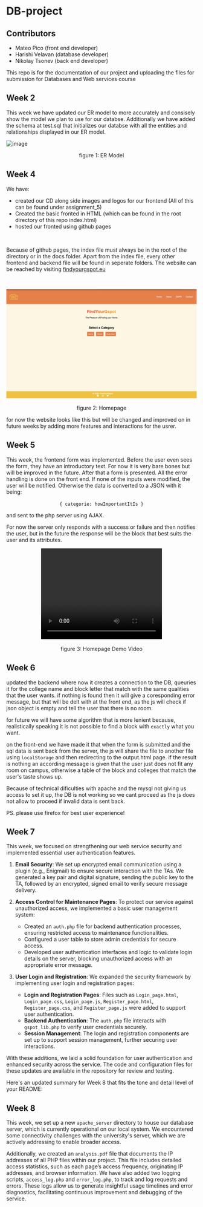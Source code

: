 # DB-project

## Contributors
- Mateo Pico (front end developer)
- Harishi Velavan (database developer)
- Nikolay Tsonev (back end developer)

This repo is for the documentation of our project and uploading the files for submission for Databases and Web services course


## Week 2

This week we have updated our ER model to more accurately and consisely show the model we plan to use for our databse. Additionally we have added the schema at test.sql that initializes our databse with all the entities and relationships displayed in our ER model. 

![image](https://github.com/user-attachments/assets/6d8b9725-39d1-459c-bf07-3e38ff4d385b)
<p align="center">figure 1: ER Model</p>

## Week 4

We have:
- created our CD along side images and logos for our frontend (All of this can be found under assignment_5) 
- Created the basic fronted in HTML (which can be found in the root directory of this repo index.html)
- hosted our fronted using github pages
<br>

Because of github pages, the index file must always be in the root of the directory or in the docs folder. Apart from the index file, every other frontend and backend file will be found in seperate folders. The website can be reached by visiting [findyourgspot.eu](http://findyourgspot.eu)

<br>

![image](./assignment_4/homepage_screenshot.png)
<p align="center">figure 2: Homepage</p>

for now the website looks like this but will be changed and improved on in future weeks by adding more features and interactions for the usrer. 

## Week 5

This week, the frontend form was implemented. Before the user even sees the form, they have an introductory text. For now it is very bare bones but will be improved in the future. After that a form is presented. All the error handling is done on the front end. If none of the inputs were modified, the user will be notified. Otherwise the data is converted to a JSON with it being:  
  
<div style="text-align: center;">
    <code>{ categorie: howImportantItIs }</code> 
</div> 
  
and sent to the php server using AJAX.

For now the server only responds with a success or failure and then notifies the user, but in the future the response will be the block that best suits the user and its attributes. 

<div style="text-align: center;">
    <video width="320" height="240" controls>
    <source src="./assignment_5/demo-of-ajax.webm" type="video/mp4">
    Your browser does not support the video tag.
    </video>
</div>

<p align="center">figure 3: Homepage Demo Video</p>

## Week 6

updated the backend where now it creates a connection to the DB, queuries it for the college name and block letter that match
with the same qualities that the user wants. if nothing is found then it will give a coresponding error message, but that will
be delt with at the front end, as the js will check if json object is empty and tell the user that there is no room.

for future we will have some algorithm that is more lenient because, realistically speaking it is not possible to find a block
with `exactly` what you want. 

on the front-end we have made it that when the form is submitted and the sql data is sent back from the server, the 
js will share the file to another file using `localStorage` and then redirecting to the output.html page. if the result is nothing an according message is given that the user just does not fit any room on campus, otherwise a table of the block and
colleges that match the user's taste shows up. 

Because of technical dificulties with apache and the mysql not giving us access to set it up, the DB is not working so we cant
proceed as the js does not allow to proceed if invalid data is sent back. 

PS. please use firefox for best user experience!

## Week 7

This week, we focused on strengthening our web service security and implemented essential user authentication features.

1. **Email Security**: We set up encrypted email communication using a plugin (e.g., Enigmail) to ensure secure interaction with the TAs. We generated a key pair and digital signature, sending the public key to the TA, followed by an encrypted, signed email to verify secure message delivery.

2. **Access Control for Maintenance Pages**: To protect our service against unauthorized access, we implemented a basic user management system:
   - Created an `auth.php` file for backend authentication processes, ensuring restricted access to maintenance functionalities.
   - Configured a user table to store admin credentials for secure access.
   - Developed user authentication interfaces and logic to validate login details on the server, blocking unauthorized access with an appropriate error message.

3. **User Login and Registration**: We expanded the security framework by implementing user login and registration pages:
   - **Login and Registration Pages**: Files such as `Login_page.html`, `Login_page.css`, `Login_page.js`, `Register_page.html`, `Register_page.css`, and `Register_page.js` were added to support user authentication.
   - **Backend Authentication**: The `auth.php` file interacts with `gspot_lib.php` to verify user credentials securely.
   - **Session Management**: The login and registration components are set up to support session management, further securing user interactions.

With these additions, we laid a solid foundation for user authentication and enhanced security across the service. The code and configuration files for these updates are available in the repository for review and testing.



Here's an updated summary for Week 8 that fits the tone and detail level of your README:


## Week 8

This week, we set up a new `apache_server` directory to house our database server, which is currently operational on our local system. We encountered some connectivity challenges with the university's server, which we are actively addressing to enable broader access.

Additionally, we created an `analysis.pdf` file that documents the IP addresses of all PHP files within our project. This file includes detailed access statistics, such as each page’s access frequency, originating IP addresses, and browser information. We have also added two logging scripts, `access_log.php` and `error_log.php`, to track and log requests and errors. These logs allow us to generate insightful usage timelines and error diagnostics, facilitating continuous improvement and debugging of the service.





